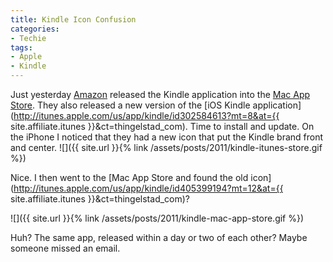 ```yaml
---
title: Kindle Icon Confusion
categories:
- Techie
tags:
- Apple
- Kindle
---
```


Just yesterday [Amazon](http://www.amazon.com/) released the Kindle application into the [Mac App Store](http://www.apple.com/mac/app-store/). They also released a new version of the [iOS Kindle application](http://itunes.apple.com/us/app/kindle/id302584613?mt=8&at={{ site.affiliate.itunes }}&ct=thingelstad_com). Time to install and update. On the iPhone I noticed that they had a new icon that put the Kindle brand front and center.
![]({{ site.url }}{% link /assets/posts/2011/kindle-itunes-store.gif %})

Nice. I then went to the [Mac App Store and found the old icon](http://itunes.apple.com/us/app/kindle/id405399194?mt=12&at={{ site.affiliate.itunes }}&ct=thingelstad_com)?

![]({{ site.url }}{% link /assets/posts/2011/kindle-mac-app-store.gif %})

Huh? The same app, released within a day or two of each other? Maybe someone missed an email.
